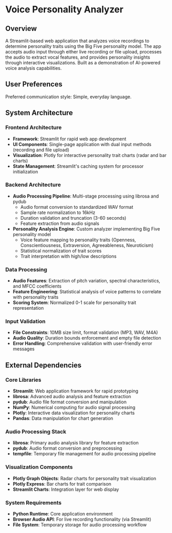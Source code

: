 # Voice Personality Analyzer

## Overview

A Streamlit-based web application that analyzes voice recordings to determine personality traits using the Big Five personality model. The app accepts audio input through either live recording or file upload, processes the audio to extract vocal features, and provides personality insights through interactive visualizations. Built as a demonstration of AI-powered voice analysis capabilities.

## User Preferences

Preferred communication style: Simple, everyday language.

## System Architecture

### Frontend Architecture
- **Framework**: Streamlit for rapid web app development
- **UI Components**: Single-page application with dual input methods (recording and file upload)
- **Visualization**: Plotly for interactive personality trait charts (radar and bar charts)
- **State Management**: Streamlit's caching system for processor initialization

### Backend Architecture
- **Audio Processing Pipeline**: Multi-stage processing using librosa and pydub
  - Audio format conversion to standardized WAV format
  - Sample rate normalization to 16kHz
  - Duration validation and truncation (3-60 seconds)
  - Feature extraction from audio signals
- **Personality Analysis Engine**: Custom analyzer implementing Big Five personality model
  - Voice feature mapping to personality traits (Openness, Conscientiousness, Extraversion, Agreeableness, Neuroticism)
  - Statistical normalization of trait scores
  - Trait interpretation with high/low descriptions

### Data Processing
- **Audio Features**: Extraction of pitch variation, spectral characteristics, and MFCC coefficients
- **Feature Engineering**: Statistical analysis of voice patterns to correlate with personality traits
- **Scoring System**: Normalized 0-1 scale for personality trait representation

### Input Validation
- **File Constraints**: 10MB size limit, format validation (MP3, WAV, M4A)
- **Audio Quality**: Duration bounds enforcement and empty file detection
- **Error Handling**: Comprehensive validation with user-friendly error messages

## External Dependencies

### Core Libraries
- **Streamlit**: Web application framework for rapid prototyping
- **librosa**: Advanced audio analysis and feature extraction
- **pydub**: Audio file format conversion and manipulation
- **NumPy**: Numerical computing for audio signal processing
- **Plotly**: Interactive data visualization for personality charts
- **Pandas**: Data manipulation for chart generation

### Audio Processing Stack
- **librosa**: Primary audio analysis library for feature extraction
- **pydub**: Audio format conversion and preprocessing
- **tempfile**: Temporary file management for audio processing pipeline

### Visualization Components
- **Plotly Graph Objects**: Radar charts for personality trait visualization
- **Plotly Express**: Bar charts for trait comparison
- **Streamlit Charts**: Integration layer for web display

### System Requirements
- **Python Runtime**: Core application environment
- **Browser Audio API**: For live recording functionality (via Streamlit)
- **File System**: Temporary storage for audio processing workflow